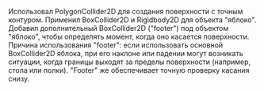 Использовал PolygonCollider2D для создания поверхности с точным контуром.
Применил BoxCollider2D и Rigidbody2D для объекта "яблоко".
Добавил дополнительный BoxCollider2D ("footer") под объектом "яблоко", чтобы определять момент, когда оно касается поверхности.
Причина использования "footer": если использовать основной BoxCollider2D яблока, при его наклоне или падении могут возникать ситуации, когда границы выходят за пределы поверхности (например, стола или полки). "Footer" же обеспечивает точную проверку касания снизу.

